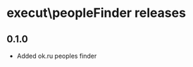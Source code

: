 execut\peopleFinder releases
==============================================

0.1.0
---
- Added ok.ru peoples finder
